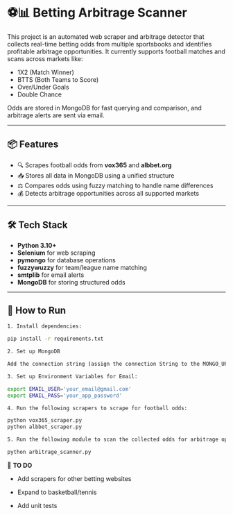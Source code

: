 # ⚽📊 Betting Arbitrage Scanner

This project is an automated web scraper and arbitrage detector that collects real-time betting odds from multiple sportsbooks and identifies profitable arbitrage opportunities. It currently supports football matches and scans across markets like:

- 1X2 (Match Winner)
- BTTS (Both Teams to Score)
- Over/Under Goals
- Double Chance

Odds are stored in MongoDB for fast querying and comparison, and arbitrage alerts are sent via email.

---

## 📦 Features

- 🔍 Scrapes football odds from **vox365** and **albbet.org**
- 📥 Stores all data in MongoDB using a unified structure
- ⚖️ Compares odds using fuzzy matching to handle name differences
- 💰 Detects arbitrage opportunities across all supported markets

---

## 🛠️ Tech Stack

- **Python 3.10+**
- **Selenium** for web scraping
- **pymongo** for database operations
- **fuzzywuzzy** for team/league name matching
- **smtplib** for email alerts
- **MongoDB** for storing structured odds

---

## 🚀 How to Run
```bash
1. Install dependencies:

pip install -r requirements.txt

2. Set up MongoDB

Add the connection string (assign the connection String to the MONGO_URI variable) under the 'TODO' comments on every python module

3. Set up Environment Variables for Email:

export EMAIL_USER='your_email@gmail.com'
export EMAIL_PASS='your_app_password'

4. Run the following scrapers to scrape for football odds:

python vox365_scraper.py
python albbet_scraper.py

5. Run the following module to scan the collected odds for arbitrage opportunities:

python arbitrage_scanner.py
```

📌 **TO DO**

- Add scrapers for other betting websites

- Expand to basketball/tennis

- Add unit tests
